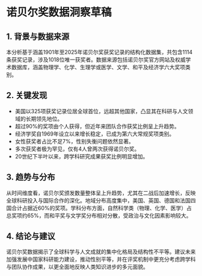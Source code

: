 # 诺贝尔奖数据洞察草稿

## 1. 背景与数据来源  
本分析基于涵盖1901年至2025年诺贝尔奖获奖记录的结构化数据集，共包含1114条获奖记录，涉及1018位唯一获奖者。数据来源包括诺贝尔奖官方网站及权威学术数据库，涵盖物理学、化学、生理学或医学、文学、和平及经济学六大奖项类别。

## 2. 关键发现  
- 美国以325项获奖记录位居全球首位，远超其他国家，凸显其在科研与人文领域的长期领先地位。  
- 超过90%的奖项由个人获得，但近年来团队合作获奖比例呈上升趋势。  
- 经济学奖自1969年设立以来增长稳定，已成为第六大常规奖项类别。  
- 女性获奖者占比不足7%，性别失衡问题依然显著。  
- 多次获奖者极为罕见，仅有4人曾两次获得诺贝尔奖。  
- 20世纪下半叶以来，跨学科研究成果获奖比例明显增加。

## 3. 趋势与分布  
从时间维度看，诺贝尔奖颁发数量整体呈上升趋势，尤其在二战后加速增长，反映全球科研投入与国际合作的深化。地域分布高度集中，美国、英国、德国和法国四国合计占据近60%的奖项。学科分布方面，自然科学类（物理、化学、医学）占总奖项约65%，而和平奖与文学奖分布相对分散，受政治与文化因素影响较大。

## 4. 结论与建议  
诺贝尔奖数据揭示了全球科学与人文成就的集中化格局及结构性不平等。建议未来加强发展中国家科研能力建设，推动性别平等，并在评奖机制中更充分考虑跨学科与团队协作成果，以更全面地反映人类知识进步的多元面貌。